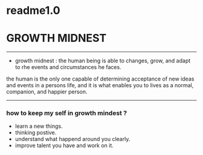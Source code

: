 # readme1.0

# GROWTH MIDNEST
________
* growth midnest : the human being is able to changes, grow,
and adapt to rhe events and circumstances he faces.

the human is the only one capable of determining acceptance of new ideas and events in a persons life, and it is what enables you to lives as a normal, companion, and happier person.


________

### how to keep my self in growth mindest ?

* learn a new things.
* thinking postive.
* understand what happend around you clearly.
* improve talent you have and work on it.

